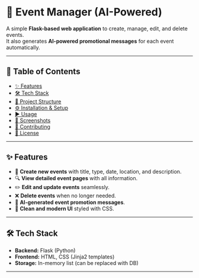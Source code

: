 # 🚀 Event Manager (AI-Powered)

A simple **Flask-based web application** to create, manage, edit, and delete events.  
It also generates **AI-powered promotional messages** for each event automatically.  

---

## 📑 Table of Contents
- [✨ Features](#-features)
- [🛠️ Tech Stack](#️-tech-stack)
- [📂 Project Structure](#-project-structure)
- [⚙️ Installation & Setup](#️-installation--setup)
- [▶️ Usage](#️-usage)
- [📸 Screenshots](#-screenshots)
- [🤝 Contributing](#-contributing)
- [📜 License](#-license)

---

## ✨ Features
- 📝 **Create new events** with title, type, date, location, and description.  
- 🔍 **View detailed event pages** with all information.  
- ✏️ **Edit and update events** seamlessly.  
- ❌ **Delete events** when no longer needed.  
- 🤖 **AI-generated event promotion messages**.  
- 🎨 **Clean and modern UI** styled with CSS.  

---

## 🛠️ Tech Stack
- **Backend:** Flask (Python)  
- **Frontend:** HTML, CSS (Jinja2 templates)  
- **Storage:** In-memory list (can be replaced with DB)  

---
